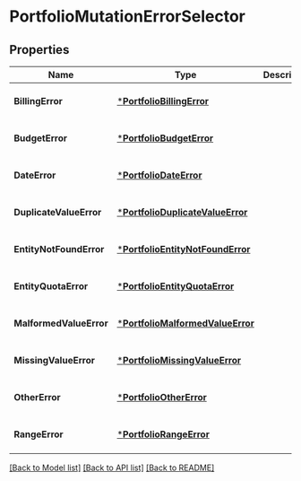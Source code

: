 # PortfolioMutationErrorSelector

## Properties
Name | Type | Description | Notes
------------ | ------------- | ------------- | -------------
**BillingError** | [***PortfolioBillingError**](PortfolioBillingError.md) |  | [optional] [default to null]
**BudgetError** | [***PortfolioBudgetError**](PortfolioBudgetError.md) |  | [optional] [default to null]
**DateError** | [***PortfolioDateError**](PortfolioDateError.md) |  | [optional] [default to null]
**DuplicateValueError** | [***PortfolioDuplicateValueError**](PortfolioDuplicateValueError.md) |  | [optional] [default to null]
**EntityNotFoundError** | [***PortfolioEntityNotFoundError**](PortfolioEntityNotFoundError.md) |  | [optional] [default to null]
**EntityQuotaError** | [***PortfolioEntityQuotaError**](PortfolioEntityQuotaError.md) |  | [optional] [default to null]
**MalformedValueError** | [***PortfolioMalformedValueError**](PortfolioMalformedValueError.md) |  | [optional] [default to null]
**MissingValueError** | [***PortfolioMissingValueError**](PortfolioMissingValueError.md) |  | [optional] [default to null]
**OtherError** | [***PortfolioOtherError**](PortfolioOtherError.md) |  | [optional] [default to null]
**RangeError** | [***PortfolioRangeError**](PortfolioRangeError.md) |  | [optional] [default to null]

[[Back to Model list]](../README.md#documentation-for-models) [[Back to API list]](../README.md#documentation-for-api-endpoints) [[Back to README]](../README.md)

